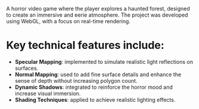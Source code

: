 A horror video game where the player explores a haunted forest, designed to create an immersive and eerie atmosphere. The project was developed using WebGL, with a focus on real-time rendering.

# Key technical features include:

- **Specular Mapping**: implemented to simulate realistic light reflections on surfaces.
- **Normal Mapping**: used to add fine surface details and enhance the sense of depth without increasing polygon count.
- **Dynamic Shadows**: integrated to reinforce the horror mood and increase visual immersion.
- **Shading Techniques**: applied to achieve realistic lighting effects.
